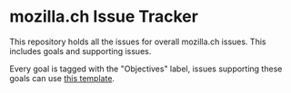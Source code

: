 # mozilla.ch Issue Tracker

This repository holds all the issues for overall mozilla.ch issues. This includes goals and supporting issues.

Every goal is tagged with the "Objectives" label, issues supporting these goals can use [this template](https://github.com/mozillach/participation).
